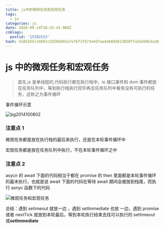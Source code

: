```yaml
---
title: js中的微观任务和宏观任务
tags:
  - js
categories: js
date: 2020-09-14T10:35:43.000Z
cnblogs:
  postid: '15392523'
hash: 4185265c34801cd256b892a7ef6f1f673e4d7aa4a68d5813850ffa2bdd9e1e3b
---
```


# js 中的微观任务和宏观任务

> 首先 js 是单线程的,代码执行都在执行栈中，io 接口事件和 dom 事件都放在任务队列中，等到执行栈执行完毕再去任务队列中看有没有可执行的任务，这称之为事件循环

<!-- more -->

事件循环示意

![bg2014100802](https://bitbw.top/public/img/my_gallery/bg2014100802.png)

### 注意点 1

微观任务都是放在执行栈的最后来执行，还是在本轮事件循环中

宏观任务都是放在任务队列中执行，不在本轮事件循环之中

### 注意点 2

asycn 的 await 下面的代码相当于都在 promise 的 then 里面都是本轮事件循环的最末执行，也就是说 await 下面的代码在等待 await 期间会被放到栈尾，而执行 asnyc 函数下的代码

![微观任务和宏观任务](https://bitbw.top/public/img/my_gallery/微观任务和宏观任务.png)

总结：遇到 setimeout 就放一边 ，遇到 setImmediate 也放 一边，遇到 promise 或者 nextTick 就放到本轮最后，等到本轮执行结束去找可以执行的 settimeout 或**setImmediate**
